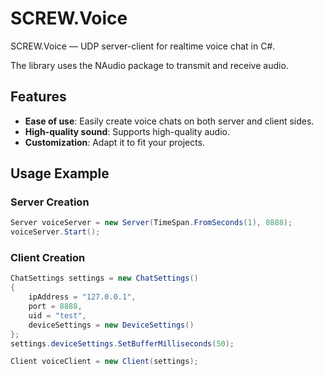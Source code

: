 # SCREW.Voice

SCREW.Voice — UDP server-client for realtime voice chat in C#.

The library uses the NAudio package to transmit and receive audio.

## Features

- **Ease of use**: Easily create voice chats on both server and client sides.
- **High-quality sound**: Supports high-quality audio.
- **Customization**: Adapt it to fit your projects.

## Usage Example
### Server Creation

```csharp
Server voiceServer = new Server(TimeSpan.FromSeconds(1), 8888);
voiceServer.Start();
```
### Client Creation
```csharp
ChatSettings settings = new ChatSettings()
{
    ipAddress = "127.0.0.1",
    port = 8888,
    uid = "test",
    deviceSettings = new DeviceSettings()
};
settings.deviceSettings.SetBufferMilliseconds(50);

Client voiceClient = new Client(settings);
```
